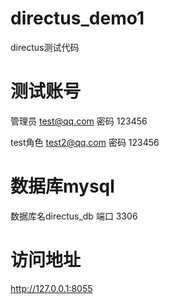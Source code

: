 # directus_demo1
directus测试代码

# 测试账号
管理员
test@qq.com
密码
123456

test角色
test2@qq.com
密码
123456

# 数据库mysql
数据库名directus_db
端口 3306

# 访问地址
http://127.0.0.1:8055
